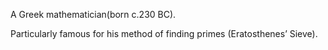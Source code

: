 A Greek mathematician(born c.230 BC).

Particularly famous for his method of finding primes (Eratosthenes’
Sieve).
